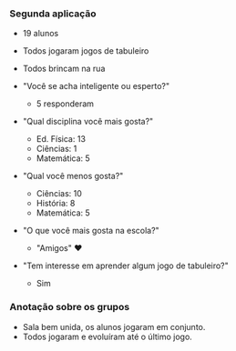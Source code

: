 ### Segunda aplicação

- 19 alunos

- Todos jogaram jogos de tabuleiro
- Todos brincam na rua
- "Você se acha inteligente ou esperto?"
  - 5 responderam
- "Qual disciplina você mais gosta?"
  - Ed. Física: 13
  - Ciências: 1
  - Matemática: 5

- "Qual você menos gosta?"
  - Ciências: 10
  - História: 8
  - Matemática: 5
  
- "O que você mais gosta na escola?"
  - "Amigos" ♥
  
- "Tem interesse em aprender algum jogo de tabuleiro?"
  - Sim
  
  
### Anotação sobre os grupos

- Sala bem unida, os alunos jogaram em conjunto.
- Todos jogaram e evoluíram até o último jogo.
